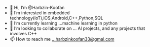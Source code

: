 - 👋 Hi, I’m @Harbzin-Koofan
- 👀 I’m interested in embedded technology(IoT),iOS,Android,C++,Python,SQL
- 🌱 I’m currently learning ...machine learning in python
- 💞️ I’m looking to collaborate on ... AI projects, and any projects that involves C++
- 📫 How to reach me ...harbzinkoofan33@gmal.com

<!---
Harbzin-Koofan/Harbzin-Koofan is a ✨ special ✨ repository because its `README.md` (this file) appears on your GitHub profile.
You can click the Preview link to take a look at your changes.
--->
